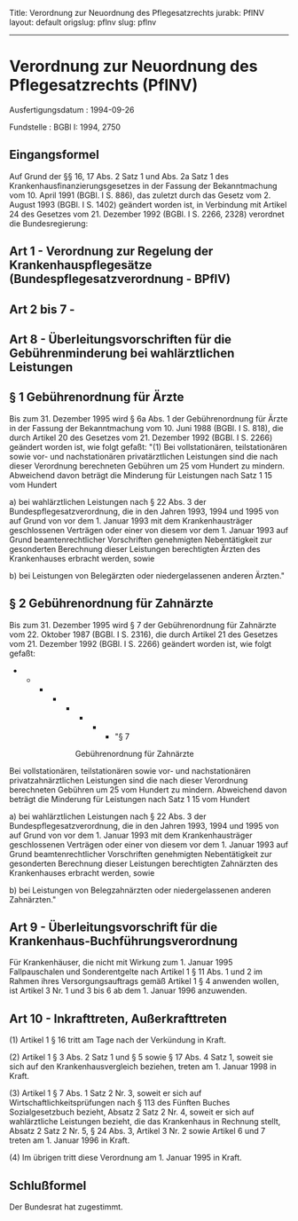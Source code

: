 Title: Verordnung zur Neuordnung des Pflegesatzrechts
jurabk: PflNV
layout: default
origslug: pflnv
slug: pflnv

---

# Verordnung zur Neuordnung des Pflegesatzrechts (PflNV)

Ausfertigungsdatum
:   1994-09-26

Fundstelle
:   BGBl I: 1994, 2750



## Eingangsformel

Auf Grund der §§ 16, 17 Abs. 2 Satz 1 und Abs. 2a Satz 1 des
Krankenhausfinanzierungsgesetzes in der Fassung der Bekanntmachung vom
10\. April 1991 (BGBl. I S. 886), das zuletzt durch das Gesetz vom 2.
August 1993 (BGBl. I S. 1402) geändert worden ist, in Verbindung mit
Artikel 24 des Gesetzes vom 21. Dezember 1992 (BGBl. I S. 2266, 2328)
verordnet die Bundesregierung:


## Art 1 - Verordnung zur Regelung der Krankenhauspflegesätze (Bundespflegesatzverordnung - BPflV)



## Art 2 bis 7 -



## Art 8 - Überleitungsvorschriften für die Gebührenminderung bei wahlärztlichen Leistungen



## § 1 Gebührenordnung für Ärzte

Bis zum 31. Dezember 1995 wird § 6a Abs. 1 der Gebührenordnung für
Ärzte in der Fassung der Bekanntmachung vom 10. Juni 1988 (BGBl. I S.
818), die durch Artikel 20 des Gesetzes vom 21. Dezember 1992 (BGBl. I
S. 2266) geändert worden ist, wie folgt gefaßt:
"(1) Bei vollstationären, teilstationären sowie vor- und
nachstationären privatärztlichen Leistungen sind die nach dieser
Verordnung berechneten Gebühren um 25 vom Hundert zu mindern.
Abweichend davon beträgt die Minderung für Leistungen nach Satz 1 15
vom Hundert

a)  bei wahlärztlichen Leistungen nach § 22 Abs. 3 der
    Bundespflegesatzverordnung, die in den Jahren 1993, 1994 und 1995 von
    auf Grund von vor dem 1. Januar 1993 mit dem Krankenhausträger
    geschlossenen Verträgen oder einer von diesem vor dem 1. Januar 1993
    auf Grund beamtenrechtlicher Vorschriften genehmigten Nebentätigkeit
    zur gesonderten Berechnung dieser Leistungen berechtigten Ärzten des
    Krankenhauses erbracht werden, sowie


b)  bei Leistungen von Belegärzten oder niedergelassenen anderen Ärzten."





## § 2 Gebührenordnung für Zahnärzte

Bis zum 31. Dezember 1995 wird § 7 der Gebührenordnung für Zahnärzte
vom 22. Oktober 1987 (BGBl. I S. 2316), die durch Artikel 21 des
Gesetzes vom 21. Dezember 1992 (BGBl. I S. 2266) geändert worden ist,
wie folgt gefaßt:

*
    *
        *
            *
                *
                    *
                        *
                            *   "§ 7










                    Gebührenordnung für Zahnärzte















Bei vollstationären, teilstationären sowie vor- und nachstationären
privatzahnärztlichen Leistungen sind die nach dieser Verordnung
berechneten Gebühren um 25 vom Hundert zu mindern. Abweichend davon
beträgt die Minderung für Leistungen nach Satz 1 15 vom Hundert

a)  bei wahlärztlichen Leistungen nach § 22 Abs. 3 der
    Bundespflegesatzverordnung, die in den Jahren 1993, 1994 und 1995 von
    auf Grund von vor dem 1. Januar 1993 mit dem Krankenhausträger
    geschlossenen Verträgen oder einer von diesem vor dem 1. Januar 1993
    auf Grund beamtenrechtlicher Vorschriften genehmigten Nebentätigkeit
    zur gesonderten Berechnung dieser Leistungen berechtigten Zahnärzten
    des Krankenhauses erbracht werden, sowie


b)  bei Leistungen von Belegzahnärzten oder niedergelassenen anderen
    Zahnärzten."





## Art 9 - Überleitungsvorschrift für die Krankenhaus-Buchführungsverordnung

Für Krankenhäuser, die nicht mit Wirkung zum 1. Januar 1995
Fallpauschalen und Sonderentgelte nach Artikel 1 § 11 Abs. 1 und 2 im
Rahmen ihres Versorgungsauftrags gemäß Artikel 1 § 4 anwenden wollen,
ist Artikel 3 Nr. 1 und 3 bis 6 ab dem 1. Januar 1996 anzuwenden.


## Art 10 - Inkrafttreten, Außerkrafttreten

(1) Artikel 1 § 16 tritt am Tage nach der Verkündung in Kraft.

(2) Artikel 1 § 3 Abs. 2 Satz 1 und § 5 sowie § 17 Abs. 4 Satz 1,
soweit sie sich auf den Krankenhausvergleich beziehen, treten am 1.
Januar 1998 in Kraft.

(3) Artikel 1 § 7 Abs. 1 Satz 2 Nr. 3, soweit er sich auf
Wirtschaftlichkeitsprüfungen nach § 113 des Fünften Buches
Sozialgesetzbuch bezieht, Absatz 2 Satz 2 Nr. 4, soweit er sich auf
wahlärztliche Leistungen bezieht, die das Krankenhaus in Rechnung
stellt, Absatz 2 Satz 2 Nr. 5, § 24 Abs. 3, Artikel 3 Nr. 2 sowie
Artikel 6 und 7 treten am 1. Januar 1996 in Kraft.

(4) Im übrigen tritt diese Verordnung am 1. Januar 1995 in Kraft.


## Schlußformel

Der Bundesrat hat zugestimmt.

